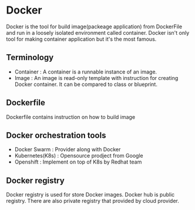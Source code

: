 # Docker 
Docker is the tool for build image(packeage application) from DockerFile and run in a loosely isolated environment called container. Docker isn't only tool for making container application but it's the most famous.

## Terminology
- Container : A container is a runnable instance of an image.
- Image : An image is read-only template with instruction for creating Docker container. It can be compared to class or blueprint.

## Dockerfile 
Dockerfile contains instruction on how to build image 

## Docker orchestration tools
- Docker Swarm : Provider along with Docker
- Kubernetes(K8s) : Opensource prodject from Google
- Openshift : Implement on top of K8s by Redhat team

## Docker registry
Docker registry is used for store Docker images. Docker hub is public registry. There are also private registry that provided by cloud provider.
